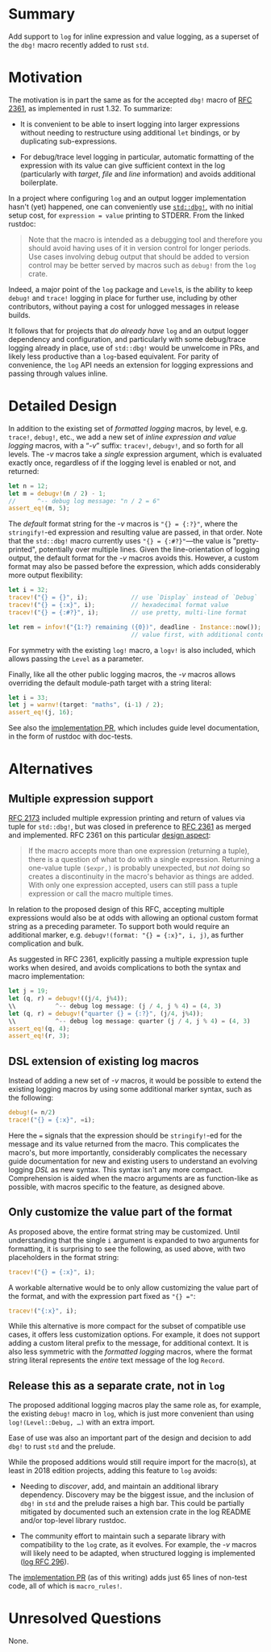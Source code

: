 # Summary

Add support to `log` for inline expression and value logging, as a
superset of the `dbg!` macro recently added to rust `std`.

# Motivation

The motivation is in part the same as for the accepted `dbg!` macro of
[RFC 2361], as implemented in rust 1.32. To summarize:

* It is convenient to be able to insert logging into larger expressions
  without needing to restructure using additional `let` bindings, or
  by duplicating sub-expressions.

* For debug/trace level logging in particular, automatic formatting of
  the expression with its value can give sufficient context in the log
  (particularly with _target_, _file_ and _line_ information) and avoids
  additional boilerplate.

In a project where configuring `log` and an output logger
implementation hasn't (yet) happened, one can conveniently use
[`std::dbg!`](https://doc.rust-lang.org/std/macro.dbg.html), with no
initial setup cost, for `expression = value` printing to STDERR. From
the linked rustdoc:

> Note that the macro is intended as a debugging tool and therefore
> you should avoid having uses of it in version control for longer
> periods. Use cases involving debug output that should be added to
> version control may be better served by macros such as `debug!` from
> the `log` crate.

Indeed, a major point of the `log` package and `Level`s, is the
ability to keep `debug!` and `trace!` logging in place for further
use, including by other contributors, without paying a cost for
unlogged messages in release builds.

It follows that for projects that _do already have_ `log` and an
output logger dependency and configuration, and particularly with some
debug/trace logging already in place, use of `std::dbg!` would be
unwelcome in PRs, and likely less productive than a `log`-based
equivalent. For parity of convenience, the `log` API needs an
extension for logging expressions and passing through values inline.

# Detailed Design

In addition to the existing set of _formatted logging_ macros, by
level, e.g. `trace!`, `debug!`, etc., we add a new set of _inline
expression and value logging_ macros, with a “_-v_” suffix: `tracev!`,
`debugv!`, and so forth for all levels. The _-v_ macros take a _single_
expression argument, which is evaluated exactly once, regardless of if
the logging level is enabled or not, and returned:

```rust
let n = 12;
let m = debugv!(n / 2) - 1;
//      ^-- debug log message: "n / 2 = 6"
assert_eq!(m, 5);
```

The _default_ format string for the _-v_ macros is `"{} = {:?}"`,
where the `stringify!`-ed expression and resulting value are passed,
in that order.  Note that the `std::dbg!` macro currently uses `"{} =
{:#?}"`—the value is "pretty-printed", potentially over multiple
lines.  Given the line-orientation of logging output, the default
format for the _-v_ macros avoids this. However, a custom format may
also be passed before the expression, which adds considerably more
output flexibility:

```rust
let i = 32;
tracev!("{} = {}", i);            // use `Display` instead of `Debug`
tracev!("{} = {:x}", i);          // hexadecimal format value
tracev!("{} = {:#?}", i);         // use pretty, multi-line format

let rem = infov!("{1:?} remaining ({0})", deadline - Instance::now());
                                  // value first, with additional context
```

For symmetry with the existing `log!` macro, a `logv!` is also
included, which allows passing the `Level` as a parameter.

Finally, like all the other public logging macros, the _-v_ macros
allows overriding the default module-path target with a string
literal:

```rust
let i = 33;
let j = warnv!(target: "maths", (i-1) / 2);
assert_eq!(j, 16);
```

See also the [implementation PR], which includes guide level
documentation, in the form of rustdoc with doc-tests.

# Alternatives

## Multiple expression support

[RFC 2173] included multiple expression printing and return of values
via tuple for `std::dbg!`, but was closed in preference to [RFC 2361] as
merged and implemented.  RFC 2361 on this particular [design
aspect][2361-single]:

> If the macro accepts more than one expression (returning a tuple),
> there is a question of what to do with a single
> expression. Returning a one-value tuple `($expr,)` is probably
> unexpected, but _not_ doing so creates a discontinuity in the macro's
> behavior as things are added. With only one expression accepted,
> users can still pass a tuple expression or call the macro multiple
> times.

In relation to the proposed design of this RFC, accepting multiple
expressions would also be at odds with allowing an optional custom
format string as a preceding parameter.  To support both would require
an additional marker, e.g. `debugv!(format: "{} = {:x}", i, j)`, as
further complication and bulk.

As suggested in RFC 2361, explicitly passing a multiple expression
tuple works when desired, and avoids complications to both the
syntax and macro implementation:

```rust
let j = 19;
let (q, r) = debugv!((j/4, j%4));
\\           ^-- debug log message: (j / 4, j % 4) = (4, 3)
let (q, r) = debugv!("quarter {} = {:?}", (j/4, j%4));
\\           ^-- debug log message: quarter (j / 4, j % 4) = (4, 3)
assert_eq!(q, 4);
assert_eq!(r, 3);
```

## DSL extension of existing log macros

Instead of adding a new set of _-v_ macros, it would be possible to
extend the existing logging macros by using some additional marker
syntax, such as the following:

```rust
debug!(= n/2)
trace!("{} = {:x}", =i);
```

Here the `=` signals that the expression should be `stringify!`-ed for
the message and its value returned from the macro. This complicates
the macro's, but more importantly, considerably complicates the
necessary guide documentation for new and existing users to understand
an evolving logging _DSL_ as new syntax.  This syntax isn't any more
compact. Comprehension is aided when the macro arguments are as
function-like as possible, with macros specific to the feature, as
designed above.

## Only customize the value part of the format

As proposed above, the entire format string may be customized. Until
understanding that the single `i` argument is expanded to two
arguments for formatting, it is surprising to see the following, as
used above, with two placeholders in the format string:

``` rust
tracev!("{} = {:x}", i);
```

A workable alternative would be to only allow customizing the value
part of the format, and with the expression part fixed as `"{} ="`:

``` rust
tracev!("{:x}", i);
```

While this alternative is more compact for the subset of compatible
use cases, it offers less customization options.  For example, it does
not support adding a custom literal prefix to the message, for additional
context. It is also less symmetric with the _formatted logging_
macros, where the format string literal represents the _entire_ text
message of the log `Record`.

## Release this as a separate crate, not in `log`

The proposed additional logging macros play the same role as, for
example, the existing `debug!` macro in `log`, which is just more
convenient than using `log!(Level::Debug, …)` with an extra import.

Ease of use was also an important part of the design and decision to
add `dbg!` to rust `std` and the prelude.

While the proposed additions would still require import for the
macro(s), at least in 2018 edition projects, adding this feature to
`log` avoids:

* Needing to _discover_, add, and maintain an additional library
  dependency. Discovery may be the biggest issue, and the inclusion of
  `dbg!` in `std` and the prelude raises a high bar. This could be
  partially mitigated by documented such an extension crate in the log
  README and/or top-level library rustdoc.

* The community effort to maintain such a separate library with
  compatibility to the `log` crate, as it evolves.  For example, the
  _-v_ macros will likely need to be adapted, when structured logging
  is implemented ([log RFC 296]).

The [implementation PR] (as of this writing) adds just 65 lines
of non-test code, all of which is `macro_rules!`.

# Unresolved Questions

None.

[RFC 2173]: https://github.com/rust-lang/rfcs/pull/2173
[RFC 2361]: https://github.com/rust-lang/rfcs/pull/2361
[log RFC 296]: https://github.com/rust-lang-nursery/log/pull/296
[implementation PR]: https://github.com/rust-lang-nursery/log/pull/316
[2361-single]: https://github.com/rust-lang/rfcs/blob/master/text/2361-dbg-macro.md#accepting-a-single-expression-instead-of-many
